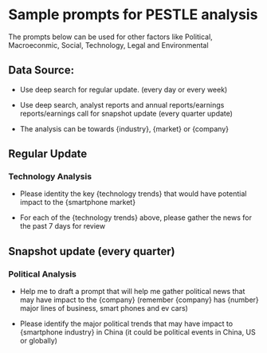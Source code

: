 # Sample prompts for PESTLE analysis

The prompts below can be used for other factors like Political, Macroeconmic, Social, Technology, Legal and Environmental

## Data Source:
- Use deep search for regular update. (every day or every week)

- Use deep search, analyst reports and annual reports/earnings reports/earnings call for snapshot update (every quarter update)

- The analysis can be towards {industry}, {market} or {company}

## Regular Update

### Technology Analysis
- Please identity the key {technology trends} that would have potential impact to the {smartphone market} 

- For each of the {technology trends} above, please gather the news for the past 7 days for review 


## Snapshot update (every quarter)

### Political Analysis
- Help me to draft a prompt that will help me gather political news that may have impact to the {company} (remember {company} has {number} major lines of business, smart phones and ev cars) 

- Please identify the major political trends that may have impact to {smartphone industry} in China (it could be political events in China, US or globally) 

